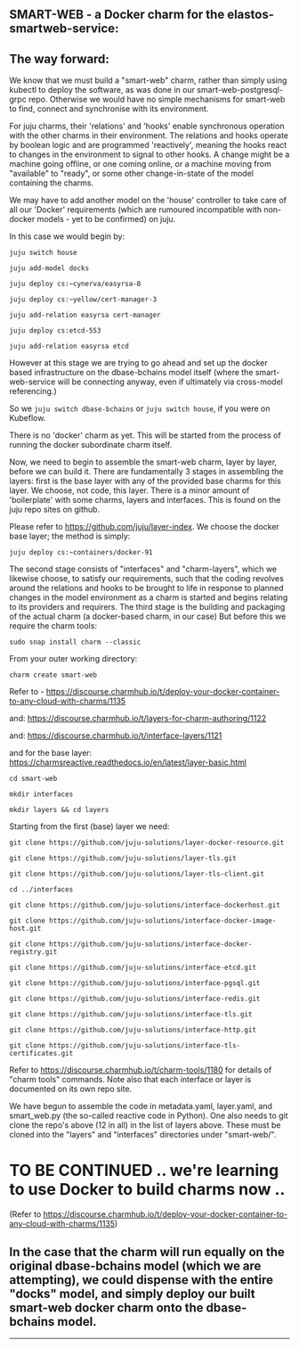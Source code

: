 ## SMART-WEB - a Docker charm for the elastos-smartweb-service:

## The way forward:

We know that we must build a "smart-web" charm, rather than simply using kubectl to deploy the software, as was done in our smart-web-postgresql-grpc repo. Otherwise we would have no simple mechanisms for smart-web to find, connect and synchronise with its environment.

For juju charms, their 'relations' and 'hooks' enable synchronous operation with the other charms in their environment. The relations and hooks operate by boolean logic and are programmed 'reactively', meaning the hooks react to changes in the environment to signal to other hooks. A change might be a machine going offline, or one coming online, or a machine moving from "available" to "ready", or some other change-in-state of the model containing the charms.

We may have to add another model on the 'house' controller to take care of all our 'Docker' requirements (which are rumoured incompatible with non-docker models - yet to be confirmed) on juju.


In this case we would begin by:

`juju switch house`

`juju add-model docks`

`juju deploy cs:~cynerva/easyrsa-8`

`juju deploy cs:~yellow/cert-manager-3`

`juju add-relation easyrsa cert-manager`

`juju deploy cs:etcd-553`

`juju add-relation easyrsa etcd`

However at this stage we are trying to go ahead and set up the docker based infrastructure on the dbase-bchains model itself (where the smart-web-service will be connecting anyway, even if ultimately via cross-model referencing.)

So we `juju switch dbase-bchains` or `juju switch house`, if you were on Kubeflow.

There is no 'docker' charm as yet. This will be started from the process of running the docker subordinate charm itself. 

Now, we need to begin to assemble the smart-web charm, layer by layer, before we can build it. There are fundamentally 3 stages in assembling the layers: first is the base layer with any of the provided base charms for this layer. We choose, not code, this layer. There is a minor amount of 'boilerplate' with some charms, layers and interfaces. This is found on the juju repo sites on github.

Please refer to  https://github.com/juju/layer-index. We choose the docker base layer; the method is simply:

`juju deploy cs:~containers/docker-91`

The second stage consists of "interfaces" and "charm-layers", which we likewise choose, to satisfy our requirements, such that the coding revolves around the relations and hooks to be brought to life in response to planned changes in the model environment as a charm is started and begins relating to its providers and requirers. The third stage is the building and packaging of the actual charm (a docker-based charm, in our case) But before this we require the charm tools:

`sudo snap install charm --classic`

From your outer working directory:

`charm create smart-web`

Refer to - https://discourse.charmhub.io/t/deploy-your-docker-container-to-any-cloud-with-charms/1135

and: https://discourse.charmhub.io/t/layers-for-charm-authoring/1122

and: https://discourse.charmhub.io/t/interface-layers/1121

and for the base layer: https://charmsreactive.readthedocs.io/en/latest/layer-basic.html

`cd smart-web`

`mkdir interfaces`

`mkdir layers && cd layers`

Starting from the first (base) layer we need:

`git clone https://github.com/juju-solutions/layer-docker-resource.git`

`git clone https://github.com/juju-solutions/layer-tls.git`

`git clone https://github.com/juju-solutions/layer-tls-client.git`

`cd ../interfaces`

`git clone https://github.com/juju-solutions/interface-dockerhost.git`

`git clone https://github.com/juju-solutions/interface-docker-image-host.git`

`git clone https://github.com/juju-solutions/interface-docker-registry.git`

`git clone https://github.com/juju-solutions/interface-etcd.git`

`git clone https://github.com/juju-solutions/interface-pgsql.git`

`git clone https://github.com/juju-solutions/interface-redis.git`

`git clone https://github.com/juju-solutions/interface-tls.git`

`git clone https://github.com/juju-solutions/interface-http.git`

`git clone https://github.com/juju-solutions/interface-tls-certificates.git`

Refer to https://discourse.charmhub.io/t/charm-tools/1180 for details of "charm tools" commands. Note also that each interface or layer is documented on its own repo site.

We have begun to assemble the code in metadata.yaml, layer.yaml, and smart_web.py (the so-called reactive code in Python). One also needs to git clone the repo's above (12 in all) in the list of layers above. These must be cloned into the "layers" and "interfaces" directories under "smart-web/".

# TO BE CONTINUED .. we're learning to use Docker to build charms now ..

(Refer to https://discourse.charmhub.io/t/deploy-your-docker-container-to-any-cloud-with-charms/1135)



## In the case that the charm will run equally on the original dbase-bchains model (which we are attempting), we could dispense with the entire "docks" model, and simply deploy our built smart-web docker charm onto the dbase-bchains model.


_____________________________________________________________
